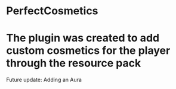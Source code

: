 # PerfectCosmetics
# The plugin was created to add custom cosmetics for the player through the resource pack
Future update:  Adding an Aura
